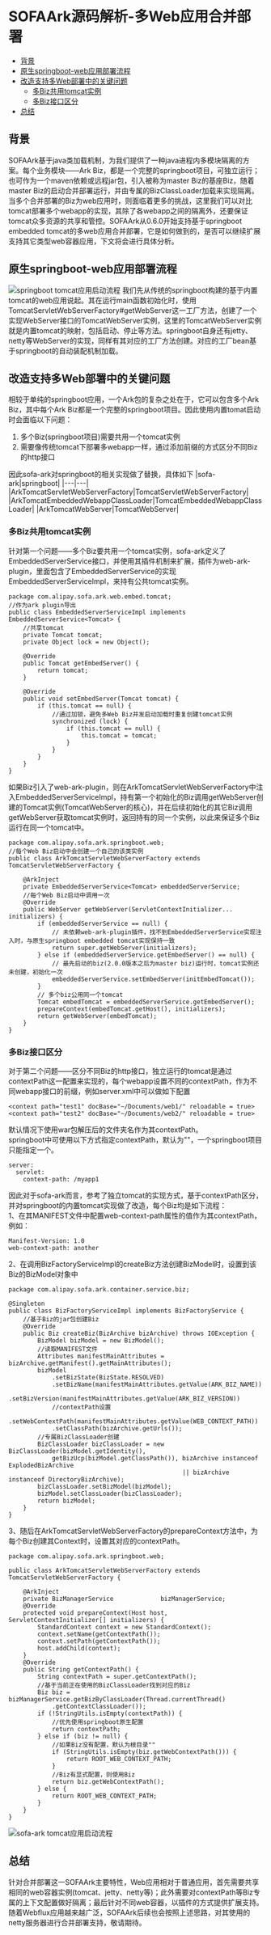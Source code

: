 # SOFAArk源码解析-多Web应用合并部署

- [背景](#背景)
- [原生springboot-web应用部署流程](#原生springboot-web应用部署流程)
- [改造支持多Web部署中的关键问题](#改造支持多Web部署中的关键问题)
  - [多Biz共用tomcat实例](#多Biz共用tomcat实例)
  - [多Biz接口区分](#多Biz接口区分)
- [总结](#总结)
## 背景
SOFAArk基于java类加载机制，为我们提供了一种java进程内多模块隔离的方案。每个业务模块——Ark Biz，都是一个完整的springboot项目，可独立运行；也可作为一个maven依赖或远程jar包，引入被称为master Biz的基座Biz，随着master Biz的启动合并部署运行，并由专属的BizClassLoader加载来实现隔离。  
当多个合并部署的Biz为web应用时，则面临着更多的挑战，这里我们可以对比tomcat部署多个webapp的实现，其除了各webapp之间的隔离外，还要保证tomcat众多资源的共享和管控。SOFAArk从0.6.0开始支持基于springboot embedded tomcat的多web应用合并部署，它是如何做到的，是否可以继续扩展支持其它类型web容器应用，下文将会进行具体分析。
## 原生springboot-web应用部署流程
![springboot tomcat应用启动流程](https://github.com/WuHang1/sofa-analyse/blob/master/springboot-embedded-tomcat.png)
我们先从传统的springboot构建的基于内置tomcat的web应用说起。其在运行main函数初始化时，使用TomcatServletWebServerFactory#getWebServer这一工厂方法，创建了一个实现WebServer接口的TomcatWebServer实例，这里的TomcatWebServer实例就是内置tomcat的映射，包括启动、停止等方法。springboot自身还有jetty、netty等WebServer的实现，同样有其对应的工厂方法创建。对应的工厂bean基于springboot的自动装配机制加载。
## 改造支持多Web部署中的关键问题
相较于单纯的springboot应用，一个Ark包的复杂之处在于，它可以包含多个Ark Biz，其中每个Ark Biz都是一个完整的springboot项目。因此使用内置tomat启动时会面临以下问题：
1. 多个Biz(springboot项目)需要共用一个tomcat实例
2. 需要像传统tomcat下部署多webapp一样，通过添加前缀的方式区分不同Biz的http接口

因此sofa-ark对springboot的相关实现做了替换，具体如下
|sofa-ark|springboot|
|---|---|
|ArkTomcatServletWebServerFactory|TomcatServletWebServerFactory|
|ArkTomcatEmbeddedWebappClassLoader|TomcatEmbeddedWebappClassLoader|
|ArkTomcatWebServer|TomcatWebServer|
### 多Biz共用tomcat实例
针对第一个问题——多个Biz要共用一个tomcat实例，sofa-ark定义了EmbeddedServerService接口，并使用其插件机制来扩展，插件为web-ark-plugin，里面包含了EmbeddedServerService的实现EmbeddedServerServiceImpl，来持有公共tomcat实例。
````
package com.alipay.sofa.ark.web.embed.tomcat;
//作为ark plugin导出
public class EmbeddedServerServiceImpl implements EmbeddedServerService<Tomcat> {
    //共享tomcat
    private Tomcat tomcat;
    private Object lock = new Object();

    @Override
    public Tomcat getEmbedServer() {
        return tomcat;
    }

    @Override
    public void setEmbedServer(Tomcat tomcat) {
        if (this.tomcat == null) {
            //通过加锁，避免多Web Biz并发启动加载时重复创建tomcat实例
            synchronized (lock) {
                if (this.tomcat == null) {
                    this.tomcat = tomcat;
                }
            }
        }
    }
}
````

如果Biz引入了web-ark-plugin，则在ArkTomcatServletWebServerFactory中注入EmbeddedServerServiceImpl，持有第一个初始化的Biz调用getWebServer创建的Tomcat实例(TomcatWebServer的核心)，并在后续初始化的其它Biz调用getWebServer获取tomcat实例时，返回持有的同一个实例，以此来保证多个Biz运行在同一个tomcat中。
````
package com.alipay.sofa.ark.springboot.web;
//每个Web Biz启动中会创建一个自己的该类实例
public class ArkTomcatServletWebServerFactory extends TomcatServletWebServerFactory {

    @ArkInject
    private EmbeddedServerService<Tomcat> embeddedServerService;
	//每个Web Biz启动中调用一次
    @Override
    public WebServer getWebServer(ServletContextInitializer... initializers) {
        if (embeddedServerService == null) {
            // 未依赖web-ark-plugin插件，找不到EmbeddedServerService实现注入时，与原生springboot embedded tomcat实现保持一致
            return super.getWebServer(initializers);
        } else if (embeddedServerService.getEmbedServer() == null) {
            // 最先启动的biz(2.0.0版本之后为master biz)运行时，tomcat实例还未创建，初始化一次
            embeddedServerService.setEmbedServer(initEmbedTomcat());
        }
        // 多个biz公用同一个tomcat
        Tomcat embedTomcat = embeddedServerService.getEmbedServer();
        prepareContext(embedTomcat.getHost(), initializers);
        return getWebServer(embedTomcat);
    }
}
````
### 多Biz接口区分
对于第二个问题——区分不同Biz的http接口，独立运行的tomcat是通过contextPath这一配置来实现的，每个webapp设置不同的contextPath，作为不同webapp接口的前缀，例如server.xml中可以做如下配置
````
<context path="test1" docBase="~/Documents/web1/" reloadable = true>
<context path="test2" docBase="~/Documents/web2/" reloadable = true>
````
默认情况下使用war包解压后的文件夹名作为其contextPath。  
springboot中可使用以下方式指定contextPath，默认为""，一个springboot项目只能指定一个。
````
server:
  servlet:
    context-path: /myapp1
````
因此对于sofa-ark而言，参考了独立tomcat的实现方式，基于contextPath区分，并对springboot的内置tomcat实现做了改造，每个Biz均是如下流程：  
1、在其MANIFEST文件中配置web-context-path属性的值作为其contextPath，例如：

````
Manifest-Version: 1.0
web-context-path: another
````
2、在调用BizFactoryServiceImpl的createBiz方法创建BizModel时，设置到该Biz的BizModel对象中
````
package com.alipay.sofa.ark.container.service.biz;

@Singleton
public class BizFactoryServiceImpl implements BizFactoryService {
    //基于Biz的jar包创建Biz
    @Override
    public Biz createBiz(BizArchive bizArchive) throws IOException {
        BizModel bizModel = new BizModel();
        //读取MANIFEST文件
        Attributes manifestMainAttributes = bizArchive.getManifest().getMainAttributes();
        bizModel
            .setBizState(BizState.RESOLVED)
            .setBizName(manifestMainAttributes.getValue(ARK_BIZ_NAME))
            .setBizVersion(manifestMainAttributes.getValue(ARK_BIZ_VERSION))
            //contextPath设置
            .setWebContextPath(manifestMainAttributes.getValue(WEB_CONTEXT_PATH))
            .setClassPath(bizArchive.getUrls());
        //专属BizClassLoader创建
        BizClassLoader bizClassLoader = new BizClassLoader(bizModel.getIdentity(),
            getBizUcp(bizModel.getClassPath()), bizArchive instanceof ExplodedBizArchive
                                                || bizArchive instanceof DirectoryBizArchive);
        bizClassLoader.setBizModel(bizModel);
        bizModel.setClassLoader(bizClassLoader);
        return bizModel;
    }
}
````
3、随后在ArkTomcatServletWebServerFactory的prepareContext方法中，为每个Biz创建其Context时，设置其对应的contextPath。
````
package com.alipay.sofa.ark.springboot.web;

public class ArkTomcatServletWebServerFactory extends TomcatServletWebServerFactory {

    @ArkInject
    private BizManagerService             bizManagerService;
    @Override
    protected void prepareContext(Host host, ServletContextInitializer[] initializers) {
        StandardContext context = new StandardContext();
        context.setName(getContextPath());
        context.setPath(getContextPath());
        host.addChild(context);
    }
    @Override
    public String getContextPath() {
        String contextPath = super.getContextPath();
        //基于当前正在使用的BizClassLoader找到对应的Biz
        Biz biz = bizManagerService.getBizByClassLoader(Thread.currentThread()
            .getContextClassLoader());
        if (!StringUtils.isEmpty(contextPath)) {
            //优先使用springboot原生配置
            return contextPath;
        } else if (biz != null) {
            //如果Biz没有配置，默认为根目录""
            if (StringUtils.isEmpty(biz.getWebContextPath())) {
                return ROOT_WEB_CONTEXT_PATH;
            }
            //Biz有显式配置，则使用Biz
            return biz.getWebContextPath();
        } else {
            return ROOT_WEB_CONTEXT_PATH;
        }
    }
}
````
![sofa-ark tomcat应用启动流程](https://github.com/WuHang1/sofa-analyse/blob/master/sofa-ark-multi-web.png)
## 总结
针对合并部署这一SOFAArk主要特性，Web应用相对于普通应用，首先需要共享相同的web容器实例(tomcat、jetty、netty等)；此外需要对contextPath等Biz专属的上下文配置做好隔离；最后针对不同web容器，以插件的方式提供扩展支持。  
随着Webflux应用越来越广泛，SOFAArk后续也会按照上述思路，对其使用的netty服务器进行合并部署支持，敬请期待。